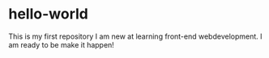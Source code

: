 # hello-world
This is my first repository
I am new at learning front-end webdevelopment. I am ready to be make it happen!
